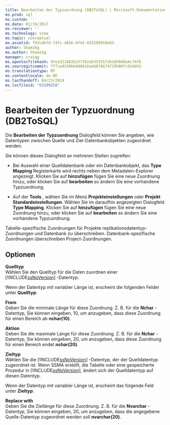 ```yaml
---
title: Bearbeiten der Typzuordnung (DB2ToSQL) | Microsoft-Dokumentation
ms.prod: sql
ms.custom: ''
ms.date: 01/19/2017
ms.reviewer: ''
ms.technology: ssma
ms.topic: conceptual
ms.assetid: f93c4b7d-74fc-4856-bf42-035289918e83
author: Shamikg
ms.author: Shamikg
manager: craigg
ms.openlocfilehash: 47e1321802b237f02a63535572b1850dbb4c74f6
ms.sourcegitcommit: f7fced330b64d6616aeb8766747295807c92dd41
ms.translationtype: MT
ms.contentlocale: de-DE
ms.lasthandoff: 04/23/2019
ms.locfileid: "63299258"
---
```

# <a name="edit-type-mapping-db2tosql"></a>Bearbeiten der Typzuordnung (DB2ToSQL)
Die **Bearbeiten der Typzuordnung** Dialogfeld können Sie angeben, wie Datentypen zwischen Quelle und Ziel-Datenbankobjekten zugeordnet werden.  
  
Sie können dieses Dialogfeld an mehreren Stellen zugreifen:  
  
-   Bei Auswahl einer Quelldatenbank oder ein Datenbankobjekt, das **Type Mapping** Registerkarte wird rechts neben dem Metadaten-Explorer angezeigt. Klicken Sie auf **hinzufügen** fügen Sie eine neue Zuordnung hinzu, oder klicken Sie auf **bearbeiten** so ändern Sie eine vorhandene Typzuordnung.  
  
-   Auf der **Tools** , wählen Sie im Menü **Projekteinstellungen** oder **Projekt Standardeinstellungen**. Wählen Sie im daraufhin angezeigten Dialogfeld **Type Mapping**. Klicken Sie auf **hinzufügen** fügen Sie eine neue Zuordnung hinzu, oder klicken Sie auf **bearbeiten** so ändern Sie eine vorhandene Typzuordnung.  
  
Tabelle-spezifische Zuordnungen für Projekte replikationsdatentyp-Zuordnungen und Datenbank zu überschreiben. Datenbank-spezifische Zuordnungen überschreiben Project-Zuordnungen.  
  
## <a name="options"></a>Optionen  
**Quelltyp**  
Wählen Sie den Quelltyp für die Daten zuordnen einer [!INCLUDE[ssNoVersion](../../includes/ssnoversion-md.md)] -Datentyp.  
  
Wenn der Datentyp mit variabler Länge ist, erscheint die folgenden Felder unter **Quelltyp**:  
  
**From**  
Geben Sie die minimale Länge für diese Zuordnung. Z. B. für die **Nchar** -Datentyp, Sie können eingeben, 10, um anzugeben, dass diese Zuordnung für einen Bereich ab **nchar(10)**.  
  
**Aktion**  
Geben Sie die maximale Länge für diese Zuordnung. Z. B. für die **Nchar** -Datentyp, Sie können eingeben, 20, um anzugeben, dass diese Zuordnung für einen Bereich endet **nchar(20)**.  
  
**Zieltyp**  
Wählen Sie die [!INCLUDE[ssNoVersion](../../includes/ssnoversion-md.md)] -Datentyp, der der Quelldatentyp zugeordnet ist. Wenn SSMA erstellt, die Tabelle oder eine gespeicherte Prozedur in [!INCLUDE[ssNoVersion](../../includes/ssnoversion-md.md)], ändert sich der Quelldatentyp auf diesen Datentyp.  
  
Wenn der Datentyp mit variabler Länge ist, erscheint das folgende Feld unter **Zieltyp**:  
  
**Replace with**  
Geben Sie die Ziellänge für diese Zuordnung. Z. B. für die **Nvarchar** -Datentyp, Sie können eingeben, 20, um anzugeben, dass die angegebene Quelle-Datentyp zugeordnet werden soll **nvarchar(20)**.  
  
